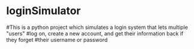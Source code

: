 # loginSimulator

#This is a python project which simulates a login system that lets multiple "users"
#log on, create a new account, and get their information back if they forget
#their username or password
